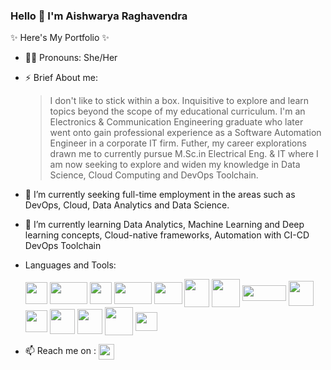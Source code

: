 ### Hello 👋  I'm Aishwarya Raghavendra

✨ Here's My Portfolio ✨ 

- 🙋‍♀ Pronouns: She/Her
- ⚡ Brief About me: 
  > I don't like to stick within a box. 
  > Inquisitive to explore and learn topics beyond the scope of my educational curriculum. 
  > I'm an Electronics & Communication Engineering graduate who later went onto gain professional experience as a Software Automation Engineer in a corporate IT firm.
  > Futher, my career explorations drawn me to currently pursue M.Sc.in Electrical Eng. & IT where I am now seeking to explore and widen my knowledge in Data Science, Cloud Computing and DevOps Toolchain.
- 🔭 I’m currently seeking full-time employment in the areas such as DevOps, Cloud, Data Analytics and Data Science.
- 🌱 I’m currently learning Data Analytics, Machine Learning and Deep learning concepts, Cloud-native frameworks, Automation with CI-CD DevOps Toolchain

- Languages and Tools: <br/>

    <code><img align = "center" src = "https://user-images.githubusercontent.com/45971902/176151844-2d863bd2-ff5c-40c6-a0b4-e14f13b2c834.png" width="35" height="35"/></code>
    <code><img align = "center" src = "https://user-images.githubusercontent.com/45971902/176152323-2cc30746-af10-4ad1-90ac-9f668affd90d.png" width="60" height="35"/></code> 
    <code><img align = "center" src = "https://user-images.githubusercontent.com/45971902/176152064-c9d3be0c-3120-4339-9a16-0e8c71f5aa0b.png" width="35" height="35"/></code> 
    <code><img align = "center" src ="https://user-images.githubusercontent.com/45971902/176154838-a86bc597-3b22-4065-b262-e6df1419223b.png" width="60" height="35"/></code> 
    <code><img align = "center" src ="https://user-images.githubusercontent.com/45971902/176155105-6f76de32-8536-46e7-a090-76b84df61173.png" width="45" height="35"/></code> 
    <code><img align = "center" src ="https://user-images.githubusercontent.com/45971902/176155399-1ae97ff7-c0fc-40bb-b0ac-1eab7c2edb62.png" width="40" height="45"/></code> 
    <code><img align = "center" src ="https://user-images.githubusercontent.com/45971902/176155893-7a9ac75a-8c90-40a1-ac5f-7911739c629f.png" width="45" height="45"/></code>
    <code><img align = "center" src ="https://user-images.githubusercontent.com/45971902/176159702-a6e1ed1d-691c-4bd4-b166-83fb5fa823b8.png" width="70" height="25"/></code>
    <code><img align = "center" src ="https://user-images.githubusercontent.com/45971902/176160003-ff5d0fc4-0f53-48d2-859e-bcdaeebe0208.png" width="40" height="40"/></code>
    <code><img align = "center" src ="https://user-images.githubusercontent.com/45971902/176227304-72802313-f5d2-4c88-879a-c63d0cec20dc.png" width="35" height="35"/></code>
    <code><img align = "center" src ="https://user-images.githubusercontent.com/45971902/176162505-bb6e90b3-0c44-477a-96ad-8e325bb27f57.png" width="40" height="40"/></code>
    <code><img align = "center" src ="https://user-images.githubusercontent.com/45971902/176165017-d6af228c-e4ec-4499-bb91-7164d124edc8.png" width="40" height="40"/></code> 
    <code><img align = "center" src ="https://user-images.githubusercontent.com/45971902/176164461-90bdae50-08ce-4992-9735-d22a9c6482b1.png" width="45" height="45"/></code>
    <code><img align = "center" src ="https://user-images.githubusercontent.com/45971902/176164596-dd653e20-6f08-481f-a524-47a469103459.png" width="35" height="30"/></code>
   
- 📫 Reach me on : <a href = "https://www.linkedin.com/in/aishwarya-raghavendra/"> <img align = "center" src= "https://user-images.githubusercontent.com/45971902/176130919-6cfaccba-3593-4345-9751-88fe679bbf10.png" width="25" height="25"/>


<!-- - 🤔 I’m looking for help with ... 
    <code><img align = "center" src ="https://user-images.githubusercontent.com/45971902/176156341-02cc1803-09e9-43c2-b0d7-fd885b0a551c.png" width="45" height="30"/></code>
    <code><img align = "center" src ="https://user-images.githubusercontent.com/45971902/176156607-ee74c8e7-f329-481a-b9aa-bdd030c09ad1.png" width="40" height="30"/></code>
-->    
